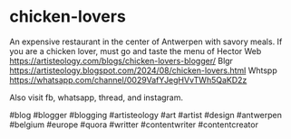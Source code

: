 # chicken-lovers
An expensive restaurant in the center of Antwerpen with savory meals. If you are a chicken lover, must go and taste the menu of Hector  Web https://artisteology.com/blogs/chicken-lovers-blogger/  Blgr https://artisteology.blogspot.com/2024/08/chicken-lovers.html  Whtspp https://whatsapp.com/channel/0029VafYJegHVvTWh5QaKD2z  

 Also visit fb, whatsapp, thread, and instagram.

#blog #blogger #blogging #artisteology #art #artist #design #antwerpen #belgium #europe #quora #writter #contentwriter #contentcreator 

